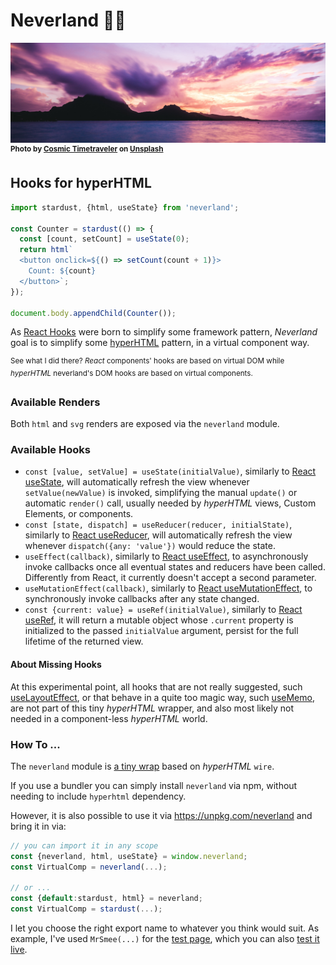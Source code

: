 # Neverland 🌈🦄

![Cosmic Timetraveler](img/cosmic-timetraveler-unsplash-1080.jpg)
<sup>**Photo by [Cosmic Timetraveler](https://unsplash.com/photos/1rmtbFGjIBs?utm_source=unsplash&utm_medium=referral&utm_content=creditCopyText) on [Unsplash](https://unsplash.com/search/photos/island?utm_source=unsplash&utm_medium=referral&utm_content=creditCopyText)**</sup>

## Hooks for hyperHTML

```js
import stardust, {html, useState} from 'neverland';

const Counter = stardust(() => {
  const [count, setCount] = useState(0);
  return html`
  <button onclick=${() => setCount(count + 1)}>
    Count: ${count}
  </button>`;
});

document.body.appendChild(Counter());
```

As [React Hooks](https://reactjs.org/docs/hooks-intro.html) were born to simplify some framework pattern, _Neverland_ goal is to simplify some [hyperHTML](https://github.com/WebReflection/hyperHTML#hyperhtml) pattern, in a virtual component way.

<sup>See what I did there? _React_ components' hooks are based on virtual DOM while _hyperHTML_ neverland's DOM hooks are based on virtual components.</sup>

### Available Renders

Both `html` and `svg` renders are exposed via the `neverland` module.

### Available Hooks

  * `const [value, setValue] = useState(initialValue)`, similarly to [React useState](https://reactjs.org/docs/hooks-reference.html#usestate), will automatically refresh the view whenever `setValue(newValue)` is invoked, simplifying the manual `update()` or automatic `render()` call, usually needed by _hyperHTML_ views, Custom Elements, or components.
  * `const [state, dispatch] = useReducer(reducer, initialState)`, similarly to [React useReducer](https://reactjs.org/docs/hooks-reference.html#usereducer), will automatically refresh the view whenever `dispatch({any: 'value'})` would reduce the state.
  * `useEffect(callback)`, similarly to [React useEffect](https://reactjs.org/docs/hooks-reference.html#useeffect), to asynchronously invoke callbacks once all eventual states and reducers have been called. Differently from React, it currently doesn't accept a second parameter.
  * `useMutationEffect(callback)`, similarly to [React useMutationEffect](https://reactjs.org/docs/hooks-reference.html#usemutationeffect), to synchronously invoke callbacks after any state changed.
  * `const {current: value} = useRef(initialValue)`, similarly to [React useRef](https://reactjs.org/docs/hooks-reference.html#useref), it will return a mutable object whose `.current` property is initialized to the passed `initialValue` argument, persist for the full lifetime of the returned view.

#### About Missing Hooks

At this experimental point, all hooks that are not really suggested, such [useLayoutEffect](https://reactjs.org/docs/hooks-reference.html#uselayouteffect), or that behave in a quite too magic way, such [useMemo](https://reactjs.org/docs/hooks-reference.html#usememo), are not part of this tiny _hyperHTML_ wrapper, and also most likely not needed in a component-less _hyperHTML_ world.

### How To ...

The `neverland` module is [a tiny wrap](esm/index.js) based on _hyperHTML_ `wire`.

If you use a bundler you can simply install `neverland` via npm, without needing to include `hyperhtml` dependency.

However, it is also possible to use it via https://unpkg.com/neverland and bring it in via:

```js
// you can import it in any scope
const {neverland, html, useState} = window.neverland;
const VirtualComp = neverland(...);

// or ...
const {default:stardust, html} = neverland;
const VirtualComp = stardust(...);
```

I let you choose the right export name to whatever you think would suit. As example, I've used `MrSmee(...)` for the [test page](test/test.js), which you can also [test it live](https://webreflection.github.io/neverland/test/).
